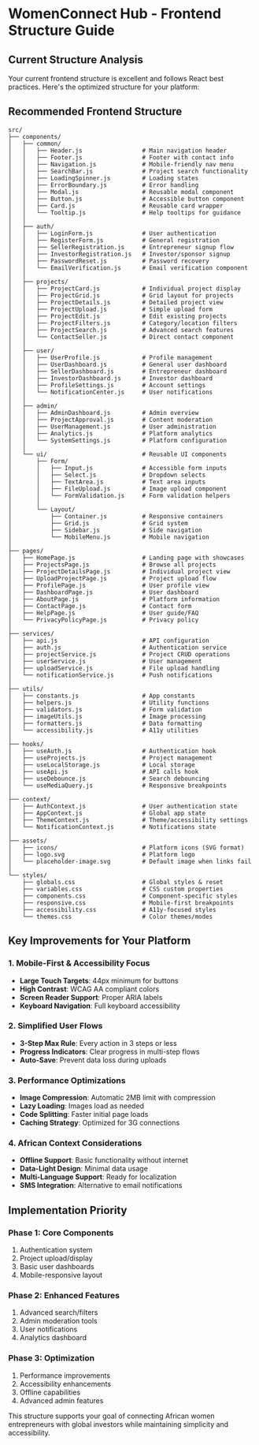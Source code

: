 # WomenConnect Hub - Frontend Structure Guide

## Current Structure Analysis
Your current frontend structure is excellent and follows React best practices. Here's the optimized structure for your platform:

## Recommended Frontend Structure

```
src/
├── components/
│   ├── common/
│   │   ├── Header.js                 # Main navigation header
│   │   ├── Footer.js                 # Footer with contact info
│   │   ├── Navigation.js             # Mobile-friendly nav menu
│   │   ├── SearchBar.js              # Project search functionality
│   │   ├── LoadingSpinner.js         # Loading states
│   │   ├── ErrorBoundary.js          # Error handling
│   │   ├── Modal.js                  # Reusable modal component
│   │   ├── Button.js                 # Accessible button component
│   │   ├── Card.js                   # Reusable card wrapper
│   │   └── Tooltip.js                # Help tooltips for guidance
│   │
│   ├── auth/
│   │   ├── LoginForm.js              # User authentication
│   │   ├── RegisterForm.js           # General registration
│   │   ├── SellerRegistration.js     # Entrepreneur signup flow
│   │   ├── InvestorRegistration.js   # Investor/sponsor signup
│   │   ├── PasswordReset.js          # Password recovery
│   │   └── EmailVerification.js      # Email verification component
│   │
│   ├── projects/
│   │   ├── ProjectCard.js            # Individual project display
│   │   ├── ProjectGrid.js            # Grid layout for projects
│   │   ├── ProjectDetails.js         # Detailed project view
│   │   ├── ProjectUpload.js          # Simple upload form
│   │   ├── ProjectEdit.js            # Edit existing projects
│   │   ├── ProjectFilters.js         # Category/location filters
│   │   ├── ProjectSearch.js          # Advanced search features
│   │   └── ContactSeller.js          # Direct contact component
│   │
│   ├── user/
│   │   ├── UserProfile.js            # Profile management
│   │   ├── UserDashboard.js          # General user dashboard
│   │   ├── SellerDashboard.js        # Entrepreneur dashboard
│   │   ├── InvestorDashboard.js      # Investor dashboard
│   │   ├── ProfileSettings.js        # Account settings
│   │   └── NotificationCenter.js     # User notifications
│   │
│   ├── admin/
│   │   ├── AdminDashboard.js         # Admin overview
│   │   ├── ProjectApproval.js        # Content moderation
│   │   ├── UserManagement.js         # User administration
│   │   ├── Analytics.js              # Platform analytics
│   │   └── SystemSettings.js         # Platform configuration
│   │
│   └── ui/                           # Reusable UI components
│       ├── Form/
│       │   ├── Input.js              # Accessible form inputs
│       │   ├── Select.js             # Dropdown selects
│       │   ├── TextArea.js           # Text area inputs
│       │   ├── FileUpload.js         # Image upload component
│       │   └── FormValidation.js     # Form validation helpers
│       │
│       └── Layout/
│           ├── Container.js          # Responsive containers
│           ├── Grid.js               # Grid system
│           ├── Sidebar.js            # Side navigation
│           └── MobileMenu.js         # Mobile navigation
│
├── pages/
│   ├── HomePage.js                   # Landing page with showcases
│   ├── ProjectsPage.js               # Browse all projects
│   ├── ProjectDetailsPage.js         # Individual project view
│   ├── UploadProjectPage.js          # Project upload flow
│   ├── ProfilePage.js                # User profile view
│   ├── DashboardPage.js              # User dashboard
│   ├── AboutPage.js                  # Platform information
│   ├── ContactPage.js                # Contact form
│   ├── HelpPage.js                   # User guide/FAQ
│   └── PrivacyPolicyPage.js          # Privacy policy
│
├── services/
│   ├── api.js                        # API configuration
│   ├── auth.js                       # Authentication service
│   ├── projectService.js             # Project CRUD operations
│   ├── userService.js                # User management
│   ├── uploadService.js              # File upload handling
│   └── notificationService.js        # Push notifications
│
├── utils/
│   ├── constants.js                  # App constants
│   ├── helpers.js                    # Utility functions
│   ├── validators.js                 # Form validation
│   ├── imageUtils.js                 # Image processing
│   ├── formatters.js                 # Data formatting
│   └── accessibility.js              # A11y utilities
│
├── hooks/
│   ├── useAuth.js                    # Authentication hook
│   ├── useProjects.js                # Project management
│   ├── useLocalStorage.js            # Local storage
│   ├── useApi.js                     # API calls hook
│   ├── useDebounce.js                # Search debouncing
│   └── useMediaQuery.js              # Responsive breakpoints
│
├── context/
│   ├── AuthContext.js                # User authentication state
│   ├── AppContext.js                 # Global app state
│   ├── ThemeContext.js               # Theme/accessibility settings
│   └── NotificationContext.js        # Notifications state
│
├── assets/
│   ├── icons/                        # Platform icons (SVG format)
│   ├── logo.svg                      # Platform logo
│   └── placeholder-image.svg         # Default image when links fail
│
└── styles/
    ├── globals.css                   # Global styles & reset
    ├── variables.css                 # CSS custom properties
    ├── components.css                # Component-specific styles
    ├── responsive.css                # Mobile-first breakpoints
    ├── accessibility.css             # A11y-focused styles
    └── themes.css                    # Color themes/modes
```

## Key Improvements for Your Platform

### 1. Mobile-First & Accessibility Focus
- **Large Touch Targets**: 44px minimum for buttons
- **High Contrast**: WCAG AA compliant colors
- **Screen Reader Support**: Proper ARIA labels
- **Keyboard Navigation**: Full keyboard accessibility

### 2. Simplified User Flows
- **3-Step Max Rule**: Every action in 3 steps or less
- **Progress Indicators**: Clear progress in multi-step flows
- **Auto-Save**: Prevent data loss during uploads

### 3. Performance Optimizations
- **Image Compression**: Automatic 2MB limit with compression
- **Lazy Loading**: Images load as needed
- **Code Splitting**: Faster initial page loads
- **Caching Strategy**: Optimized for 3G connections

### 4. African Context Considerations
- **Offline Support**: Basic functionality without internet
- **Data-Light Design**: Minimal data usage
- **Multi-Language Support**: Ready for localization
- **SMS Integration**: Alternative to email notifications

## Implementation Priority

### Phase 1: Core Components
1. Authentication system
2. Project upload/display
3. Basic user dashboards
4. Mobile-responsive layout

### Phase 2: Enhanced Features  
1. Advanced search/filters
2. Admin moderation tools
3. User notifications
4. Analytics dashboard

### Phase 3: Optimization
1. Performance improvements
2. Accessibility enhancements
3. Offline capabilities
4. Advanced admin features

This structure supports your goal of connecting African women entrepreneurs with global investors while maintaining simplicity and accessibility.
